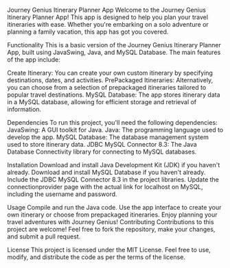 Journey Genius Itinerary Planner App
Welcome to the Journey Genius Itinerary Planner App! This app is designed to help you plan your travel itineraries with ease. Whether you're embarking on a solo adventure or planning a family vacation, this app has got you covered.

Functionality
This is a basic version of the Journey Genius Itinerary Planner App, built using JavaSwing, Java, and MySQL Database. The main features of the app include:

Create Itinerary: You can create your own custom itinerary by specifying destinations, dates, and activities.
PrePackaged Itineraries: Alternatively, you can choose from a selection of prepackaged itineraries tailored to popular travel destinations.
MySQL Database: The app stores itinerary data in a MySQL database, allowing for efficient storage and retrieval of information.


Dependencies
To run this project, you'll need the following dependencies:
JavaSwing: A GUI toolkit for Java.
Java: The programming language used to develop the app.
MySQL Database: The database management system used to store itinerary data.
JDBC MySQL Connector 8.3: The Java Database Connectivity library for connecting to MySQL databases.


Installation
Download and install Java Development Kit (JDK) if you haven't already.
Download and install MySQL Database if you haven't already.
Include the JDBC MySQL Connector 8.3 in the project libraries.
Update the connectionprovider page with the actual link for localhost on MySQL, including the username and password.


Usage
Compile and run the Java code.
Use the app interface to create your own itinerary or choose from prepackaged itineraries.
Enjoy planning your travel adventures with Journey Genius!
Contributing
Contributions to this project are welcome! Feel free to fork the repository, make your changes, and submit a pull request.

License
This project is licensed under the MIT License. Feel free to use, modify, and distribute the code as per the terms of the license.



